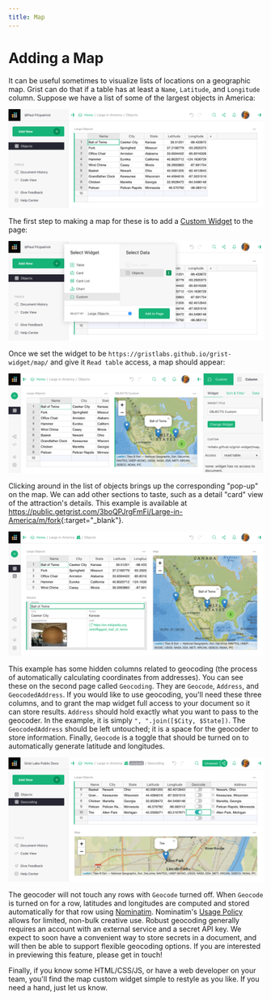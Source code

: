 ```yaml
---
title: Map
---
```


# Adding a Map

It can be useful sometimes to visualize lists of locations on a geographic map.
Grist can do that if a table has at least a `Name`, `Latitude`, and `Longitude` column.
Suppose we have a list of some of the largest objects in America:

![List of large objects](../examples/images/2020-12-map/large-objects.png)

The first step to making a map for these is to add a [Custom Widget](../widget-custom.md) to the page:

![Add custom widget](../examples/images/2020-12-map/add-custom.png)

Once we set the widget to be `https://gristlabs.github.io/grist-widget/map/`
and give it `Read table` access, a map should appear:

![Add map widget](../examples/images/2020-12-map/set-map.png)

Clicking around in the list of objects brings up the corresponding
"pop-up" on the map.
We can add other sections to taste, such as a detail "card" view
of the attraction's details. This example is available at
<https://public.getgrist.com/3boQPJrgFmFi/Large-in-America/m/fork>{:target="\_blank"}.

![Large in America](../examples/images/2020-12-map/large-in-america.png)

This example has some hidden columns related to geocoding (the process
of automatically calculating coordinates from addresses).  You can see
these on the second page called `Geocoding`.  They are `Geocode`,
`Address`, and `GeocodedAddress`.  If you would like to use geocoding,
you'll need these three columns, and to grant the map widget full
access to your document so it can store results.  `Address` should
hold exactly what you want to pass to the geocoder.  In the example,
it is simply `", ".join([$City, $State])`.  The `GeocodedAddress` should
be left untouched; it is a space for the geocoder to store information.
Finally, `Geocode` is a toggle that should be turned on to automatically
generate latitude and longitudes.

![Geocoding](../examples/images/2020-12-map/geocoding.png)


The geocoder will not touch any rows
with `Geocode` turned off.  When `Geocode` is turned on for a row,
latitudes and longitudes are computed and stored automatically for that row
using [Nominatim](https://wiki.openstreetmap.org/wiki/Nominatim).
Nominatim's [Usage Policy](https://operations.osmfoundation.org/policies/nominatim/)
allows for limited, non-bulk creative use.
Robust geocoding generally requires an account with an external service and a secret API key.
We expect to soon have a convenient way to store secrets in a document,
and will then be able to support flexible geocoding options.  If you are
interested in previewing this feature, please get in touch!

Finally, if you know some HTML/CSS/JS, or have a web developer on your
team, you'll find the map custom widget simple to restyle as you like.
If you need a hand, just let us know.
